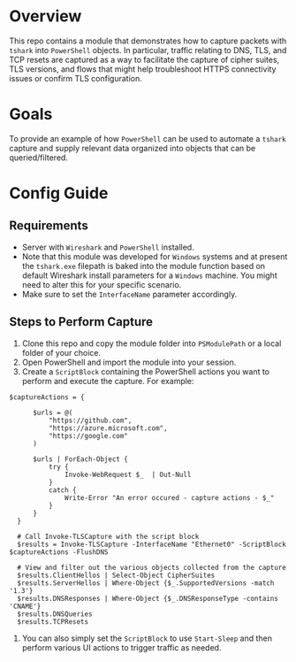 # Overview
This repo contains a module that demonstrates how to capture packets with `tshark` into `PowerShell` objects.  In particular, traffic relating to DNS, TLS, and TCP resets are captured as a way to facilitate the capture of cipher suites, TLS versions, and flows that might help troubleshoot HTTPS connectivity issues or confirm TLS configuration.
# Goals
To provide an example of how `PowerShell` can be used to automate a `tshark` capture and supply relevant data organized into objects that can be queried/filtered.
# Config Guide
## Requirements
- Server with `Wireshark` and `PowerShell` installed.
- Note that this module was developed for `Windows` systems and at present the `tshark.exe` filepath is baked into the module function based on default Wireshark install parameters for a `Windows` machine.  You might need to alter this for your specific scenario.
- Make sure to set the `InterfaceName` parameter accordingly.

## Steps to Perform Capture
1. Clone this repo and copy the module folder into `PSModulePath` or a local folder of your choice.
1. Open PowerShell and import the module into your session.
1. Create a `ScriptBlock` containing the PowerShell actions you want to perform and execute the capture.  For example:
  ```
  $captureActions = {

        $urls = @(
            "https://github.com",
            "https://azure.microsoft.com",
            "https://google.com"
        )

        $urls | ForEach-Object {
            try {
                Invoke-WebRequest $_  | Out-Null
            }
            catch {
                Write-Error "An error occured - capture actions - $_"
            }
        }
    }

    # Call Invoke-TLSCapture with the script block
    $results = Invoke-TLSCapture -InterfaceName "Ethernet0" -ScriptBlock $captureActions -FlushDNS

    # View and filter out the various objects collected from the capture
    $results.ClientHellos | Select-Object CipherSuites
    $results.ServerHellos | Where-Object {$_.SupportedVersions -match '1.3'}
    $results.DNSResponses | Where-Object {$_.DNSResponseType -contains 'CNAME'}
    $results.DNSQueries
    $results.TCPResets

  ```

1. You can also simply set the `ScriptBlock` to use `Start-Sleep` and then perform various UI actions to trigger traffic as needed.